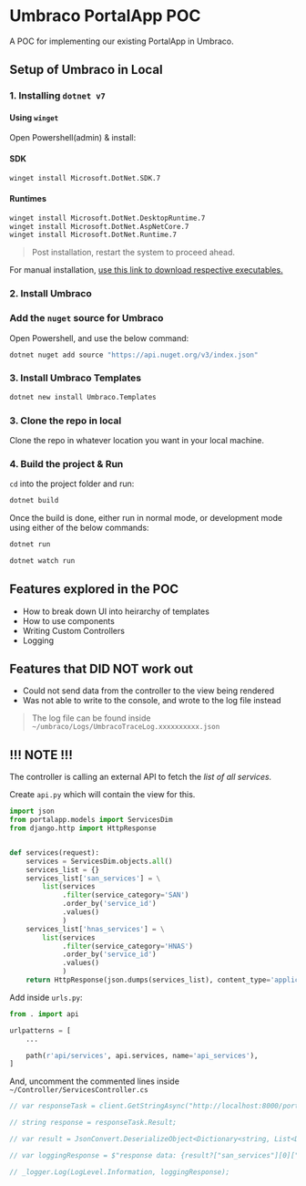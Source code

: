 # Umbraco PortalApp POC

A POC for implementing our existing PortalApp in Umbraco.

## Setup of Umbraco in Local

### 1. Installing `dotnet v7`

#### Using `winget`

Open Powershell(admin) & install:

#### SDK

```bash
winget install Microsoft.DotNet.SDK.7
```

#### Runtimes

```bash
winget install Microsoft.DotNet.DesktopRuntime.7
winget install Microsoft.DotNet.AspNetCore.7
winget install Microsoft.DotNet.Runtime.7
```

> Post installation, restart the system to proceed ahead.

For manual installation, [use this link to download respective executables.](https://dotnet.microsoft.com/en-us/download/dotnet/7.0)


### 2. Install Umbraco

### Add the `nuget` source for Umbraco

Open Powershell, and use the below command:

```bash
dotnet nuget add source "https://api.nuget.org/v3/index.json"
```

### 3. Install Umbraco Templates

```bash
dotnet new install Umbraco.Templates
```

### 3. Clone the repo in local

Clone the repo in whatever location you want in your local machine.

### 4. Build the project & Run

`cd` into the project folder and run:

```bash
dotnet build
```

Once the build is done, either run in normal mode, or development mode using either of the below commands:

```bash
dotnet run
```

```bash
dotnet watch run
```

## Features explored in the POC

* How to break down UI into heirarchy of templates
* How to use components
* Writing Custom Controllers
* Logging

## Features that DID NOT work out

* Could not send data from the controller to the view being rendered
* Was not able to write to the console, and wrote to the log file instead

> The log file can be found inside `~/umbraco/Logs/UmbracoTraceLog.xxxxxxxxxx.json`

## !!! NOTE !!!

The controller is calling an external API to fetch the *list of all services.*

Create `api.py` which will contain the view for this.

```python
import json
from portalapp.models import ServicesDim
from django.http import HttpResponse


def services(request):
    services = ServicesDim.objects.all()
    services_list = {}
    services_list['san_services'] = \
        list(services
             .filter(service_category='SAN')
             .order_by('service_id')
             .values()
             )
    services_list['hnas_services'] = \
        list(services
             .filter(service_category='HNAS')
             .order_by('service_id')
             .values()
             )
    return HttpResponse(json.dumps(services_list), content_type='applicaton/json')
```

Add inside `urls.py`:

```python
from . import api

urlpatterns = [
    ...

    path(r'api/services', api.services, name='api_services'),
]
```

And, uncomment the commented lines inside `~/Controller/ServicesController.cs`

```cs
// var responseTask = client.GetStringAsync("http://localhost:8000/portalapp/api/services");

// string response = responseTask.Result;

// var result = JsonConvert.DeserializeObject<Dictionary<string, List<Dictionary<string, string>>>>(response);

// var loggingResponse = $"response data: {result?["san_services"][0]["service_id"]}";

// _logger.Log(LogLevel.Information, loggingResponse);
```
